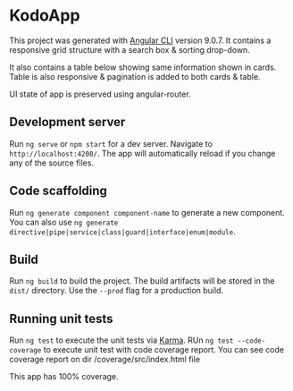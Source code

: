 # KodoApp

This project was generated with [Angular CLI](https://github.com/angular/angular-cli) version 9.0.7.
It contains a responsive grid structure with a search box & sorting drop-down.

It also contains a table below showing same information shown in cards. Table is also responsive & pagination is added to both cards & table.

UI state of app is preserved using angular-router.

## Development server

Run `ng serve` or `npm start` for a dev server. Navigate to `http://localhost:4200/`. The app will automatically reload if you change any of the source files.

## Code scaffolding

Run `ng generate component component-name` to generate a new component. You can also use `ng generate directive|pipe|service|class|guard|interface|enum|module`.

## Build

Run `ng build` to build the project. The build artifacts will be stored in the `dist/` directory. Use the `--prod` flag for a production build.

## Running unit tests

Run `ng test` to execute the unit tests via [Karma](https://karma-runner.github.io).
RUn `ng test --code-coverage` to execute unit test with code coverage report. You can see code coverage report on dir /coverage/src/index.html file

This app has 100% coverage.
